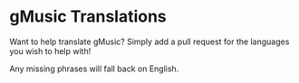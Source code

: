 # gMusic Translations
Want to help translate gMusic?
Simply add a pull request for the languages you wish to help with!

Any missing phrases will fall back on English.
